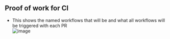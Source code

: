 ## Proof of work for CI
- This shows the named workflows that will be and what all workflows will be triggered with each PR
  <br>
![image](https://github.com/user-attachments/assets/90c81057-95d7-4851-b0e8-3ab939284b31)

